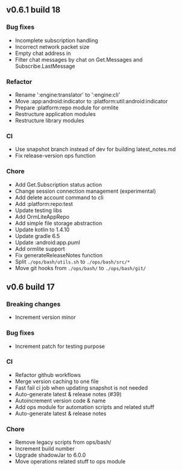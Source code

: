 ## v0.6.1 build 18
### Bug fixes
* Incomplete subscription handling
* Incorrect network packet size
* Empty chat address in
* Filter chat messages by chat on Get.Messages and Subscribe.LastMessage
### Refactor
* Rename ':engine:translator' to ':engine:cli'
* Move :app:android:indicator to :platform:util:android:indicator
* Prepare :platform:repo module for ormlite
* Restructure application modules
* Restructure library modules
### CI
* Use snapshot branch instead of dev for building latest_notes.md
* Fix release-version ops function
### Chore
* Add Get.Subscription status action
* Change session connection management (experimental)
* Add delete account command to cli
* Add :platform:repo:test
* Update testing libs
* Add OrmLiteAppRepo
* Add simple file storage abstraction
* Update kotlin to 1.4.10
* Update gradle 6.5
* Update :android:app.puml
* Add ormlite support
* Fix generateReleaseNotes function
* Split `./ops/bash/utils.sh` to `./ops/bash/src/*`
* Move git hooks from `./ops/bash/` to `./ops/bash/git/`
## v0.6 build 17
### Breaking changes
* Increment version minor
### Bug fixes
* Increment patch for testing purpose
### CI
* Refactor github workflows
* Merge version caching to one file
* Fast fail ci job when updating snapshot is not needed
* Auto-generate latest & release notes (#39)
* Autoincrement version code & name
* Add ops module for automation scripts and related stuff
* Auto-generate latest & release notes
### Chore
* Remove legacy scripts from ops/bash/
* Increment build number
* Upgrade shadowJar to 6.0.0
* Move operations related stuff to ops module
